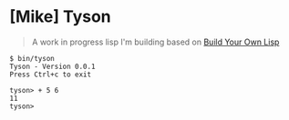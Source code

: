 # [Mike] Tyson

> A work in progress lisp I'm building based on [Build Your Own Lisp](http://buildyourownlisp.com/)

```
$ bin/tyson
Tyson - Version 0.0.1
Press Ctrl+c to exit

tyson> + 5 6
11
tyson>
```
